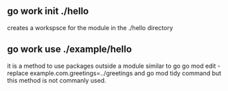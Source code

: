 ## go work init ./hello

creates a workspsce for the module in the ./hello directory

## go work use ./example/hello

it is a method to use packages outside a module similar to go go mod edit -replace example.com.greetings=../greetings and go mod tidy command but this method is not commanly used.

